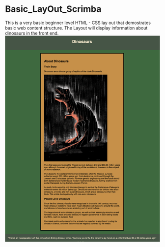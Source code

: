 # Basic_LayOut_Scrimba
This is a very basic beginner level HTML - CSS lay out that demostrates basic web content structure. The Layout will display information about dinosaurs in the front end.
![](img/ScreenshotDino.png)
